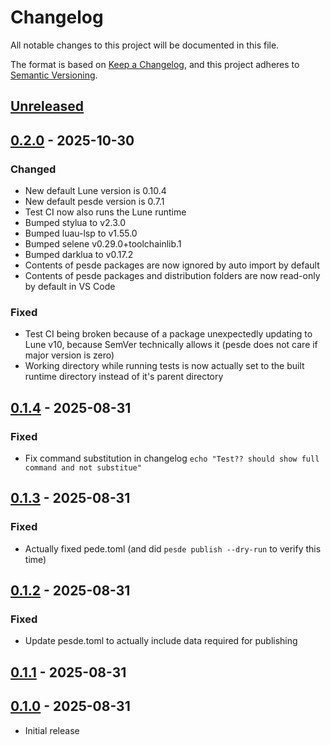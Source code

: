# Changelog

All notable changes to this project will be documented in this file.

The format is based on [Keep a Changelog](https://keepachangelog.com/en/1.1.0/),
and this project adheres to [Semantic Versioning](https://semver.org/spec/v2.0.0.html).

## [Unreleased]

## [0.2.0] - 2025-10-30

### Changed

- New default Lune version is 0.10.4
- New default pesde version is 0.7.1
- Test CI now also runs the Lune runtime
- Bumped stylua to v2.3.0
- Bumped luau-lsp to v1.55.0
- Bumped selene v0.29.0+toolchainlib.1
- Bumped darklua to v0.17.2
- Contents of pesde packages are now ignored by auto import by default
- Contents of pesde packages and distribution folders are now read-only by default in VS Code

### Fixed

- Test CI being broken because of a package unexpectedly updating to Lune v10, because SemVer technically allows it (pesde does not care if major version is zero)
- Working directory while running tests is now actually set to the built runtime directory instead of it's parent directory

## [0.1.4] - 2025-08-31

### Fixed

- Fix command substitution in changelog `echo "Test?? should show full command and not substitue"`

## [0.1.3] - 2025-08-31

### Fixed

- Actually fixed pede.toml (and did `pesde publish --dry-run` to verify this time)

## [0.1.2] - 2025-08-31

### Fixed

- Update pesde.toml to actually include data required for publishing

## [0.1.1] - 2025-08-31

## [0.1.0] - 2025-08-31

- Initial release

[unreleased]: https://github.com/ewd3v/pesde_package_template/compare/v0.2.0...HEAD
[0.2.0]: https://github.com/ewd3v/pesde_package_template/compare/v0.1.4...v0.2.0
[0.1.4]: https://github.com/ewd3v/pesde_package_template/compare/v0.1.3...v0.1.4
[0.1.3]: https://github.com/ewd3v/pesde_package_template/compare/v0.1.2...v0.1.3
[0.1.2]: https://github.com/ewd3v/pesde_package_template/compare/v0.1.1...v0.1.2
[0.1.1]: https://github.com/ewd3v/pesde_package_template/compare/v0.1.0...v0.1.1
[0.1.0]: https://github.com/ewd3v/pesde_package_template/compare/1e62886861473c5c43ada9f5a7c81eeb9b9a6cfc...v0.1.0
